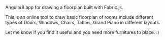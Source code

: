Angular8 app for drawing a floorplan built with Fabric.js.

This is an online tool to draw basic floorplan of rooms include different types of Doors, Windows, Chairs, Tables, Grand Piano in different layouts.

Let me know if you find it useful and you need more furnitures to place. :)
